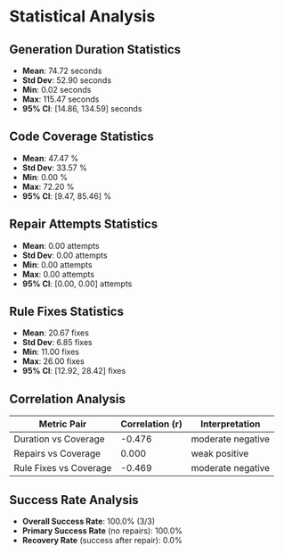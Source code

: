 # Statistical Analysis

## Generation Duration Statistics

- **Mean**: 74.72 seconds
- **Std Dev**: 52.90 seconds
- **Min**: 0.02 seconds
- **Max**: 115.47 seconds
- **95% CI**: [14.86, 134.59] seconds

## Code Coverage Statistics

- **Mean**: 47.47 %
- **Std Dev**: 33.57 %
- **Min**: 0.00 %
- **Max**: 72.20 %
- **95% CI**: [9.47, 85.46] %

## Repair Attempts Statistics

- **Mean**: 0.00 attempts
- **Std Dev**: 0.00 attempts
- **Min**: 0.00 attempts
- **Max**: 0.00 attempts
- **95% CI**: [0.00, 0.00] attempts

## Rule Fixes Statistics

- **Mean**: 20.67 fixes
- **Std Dev**: 6.85 fixes
- **Min**: 11.00 fixes
- **Max**: 26.00 fixes
- **95% CI**: [12.92, 28.42] fixes

## Correlation Analysis

| Metric Pair | Correlation (r) | Interpretation |
|-------------|-----------------|----------------|
| Duration vs Coverage | -0.476 | moderate negative |
| Repairs vs Coverage | 0.000 | weak positive |
| Rule Fixes vs Coverage | -0.469 | moderate negative |

## Success Rate Analysis

- **Overall Success Rate**: 100.0% (3/3)
- **Primary Success Rate** (no repairs): 100.0%
- **Recovery Rate** (success after repair): 0.0%
